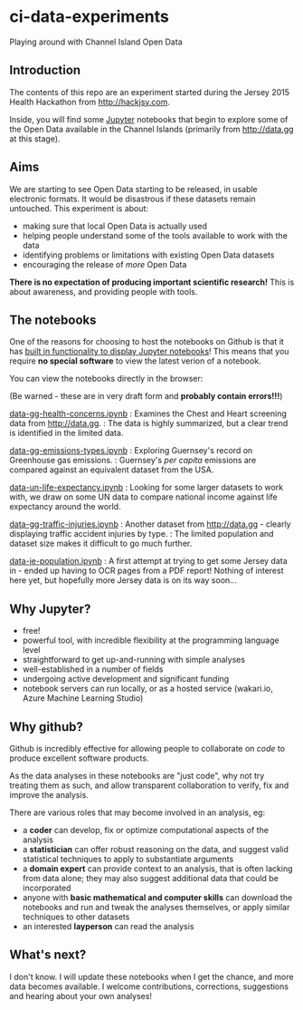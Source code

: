 ci-data-experiments
===================
Playing around with Channel Island Open Data

Introduction
------------
The contents of this repo are an experiment started during the Jersey 2015 Health Hackathon
from http://hackjsy.com.

Inside, you will find some [Jupyter](http://jupyter.org) notebooks that begin to explore some of the
Open Data available in the Channel Islands (primarily from http://data.gg at this stage).


Aims
----
We are starting to see Open Data starting to be released, in usable electronic formats.
It would be disastrous if these datasets remain untouched.
This experiment is about:
- making sure that local Open Data is actually used
- helping people understand some of the tools available to work with the data
- identifying problems or limitations with existing Open Data datasets
- encouraging the release of _more_ Open Data

**There is no expectation of producing important scientific research!**
This is about awareness, and providing people with tools.


The notebooks
-------------
One of the reasons for choosing to host the notebooks on Github is that it has
[built in functionality to display Jupyter notebooks](https://github.com/blog/1995-github-jupyter-notebooks-3)!
This means that you require **no special software** to view the latest verion of a notebook. 

You can view the notebooks directly in the browser:

(Be warned - these are in very draft form and **probably contain errors!!!**)

[data-gg-health-concerns.ipynb](https://github.com/enkidu123/ci-data-experiments/blob/master/notebooks/data-gg-health-concerns.ipynb)
:	Examines the Chest and Heart screening data from http://data.gg.
:	The data is highly summarized, but a clear trend is identified in the limited data.

[data-gg-emissions-types.ipynb](https://github.com/enkidu123/ci-data-experiments/blob/master/notebooks/data-gg-emissions-types.ipynb)
:	Exploring Guernsey's record on Greenhouse gas emissions.
:	Guernsey's _per capita_ emissions are compared against an equivalent dataset from the USA.

[data-un-life-expectancy.ipynb](https://github.com/enkidu123/ci-data-experiments/blob/master/notebooks/data-un-life-expectancy.ipynb)
:	Looking for some larger datasets to work with, we draw on some UN data to compare national
    income against life expectancy around the world.

[data-gg-traffic-injuries.ipynb](https://github.com/enkidu123/ci-data-experiments/blob/master/notebooks/data-gg-traffic-injuries.ipynb)
:	Another dataset from http://data.gg - clearly displaying traffic accident injuries by type.
:	The limited population and dataset size makes it difficult to go much further.

[data-je-population.ipynb](https://github.com/enkidu123/ci-data-experiments/blob/master/notebooks/data-je-population.ipynb)
:	A first attempt at trying to get some Jersey data in - ended up having to OCR pages
	from a PDF report!
	Nothing of interest here yet, but hopefully more Jersey data is on its way soon...


Why Jupyter?
------------
- free!
- powerful tool, with incredible flexibility at the programming language level
- straightforward to get up-and-running with simple analyses
- well-established in a number of fields
- undergoing active development and significant funding
- notebook servers can run locally, or as a hosted service (wakari.io, Azure Machine Learning Studio) 


Why github?
-----------
Github is incredibly effective for allowing people to collaborate on _code_ to produce
excellent software products.

As the data analyses in these notebooks are "just code", why not try treating them as such,
and allow transparent collaboration to verify, fix and improve the analysis.

There are various roles that may become involved in an analysis, eg:
 - a **coder** can develop, fix or optimize computational aspects of the analysis
 - a **statistician** can offer robust reasoning on the data, and suggest valid statistical
   techniques to apply to substantiate arguments
 - a **domain expert** can provide context to an analysis, that is often lacking from data alone; 
   they may also suggest additional data that could be incorporated
 - anyone with **basic mathematical and computer skills** can download the notebooks and
   run and tweak the analyses themselves, or apply similar techniques to other datasets
 - an interested **layperson** can read the analysis


What's next?
------------
I don't know.
I will update these notebooks when I get the chance, and more data becomes available.
I welcome contributions, corrections, suggestions and hearing about your own analyses!
 
